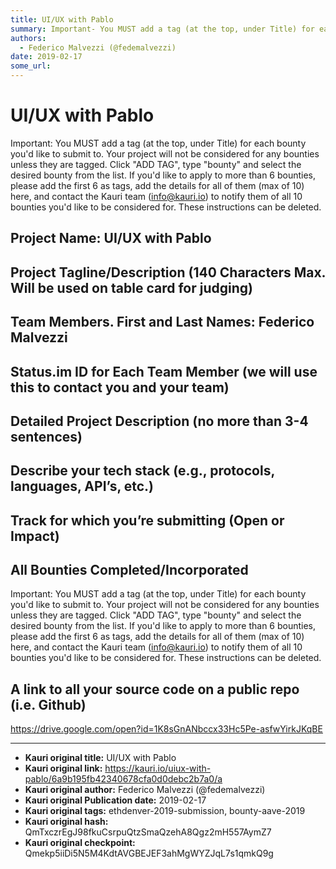```yaml
---
title: UI/UX with Pablo
summary: Important- You MUST add a tag (at the top, under Title) for each bounty youd like to submit to. Your project will not be considered for any bounties unless they are tagged. Click ADD TAG, type bounty and select the desired bounty from the list. If youd like to apply to more than 6 bounties, please add the first 6 as tags, add the details for all of them (max of 10) here, and contact the Kauri team (info@kauri.io) to notify them of all 10 bounties youd like to be considered for. These instruction
authors:
  - Federico Malvezzi (@fedemalvezzi)
date: 2019-02-17
some_url: 
---
```


# UI/UX with Pablo



Important: You MUST add a tag (at the top, under Title) for each bounty you'd like to submit to. Your project will not be considered for any bounties unless they are tagged. Click "ADD TAG", type  "bounty" and select the desired bounty from the list. If you'd like to apply to more than 6 bounties, please add the first 6 as tags, add the details for all of them (max of 10) here, and contact the Kauri team (info@kauri.io) to notify them of all 10 bounties you'd like to be considered for. These instructions can be deleted.

## Project Name: UI/UX with Pablo


## Project Tagline/Description (140 Characters Max. Will be used on table card for judging)


## Team Members. First and Last Names: Federico Malvezzi


## Status.im ID for Each Team Member (we will use this to contact you and your team)


## Detailed Project Description (no more than 3-4 sentences)


## Describe your tech stack (e.g., protocols, languages, API’s, etc.)


## Track for which you’re submitting (Open or Impact)


## All Bounties Completed/Incorporated

Important: You MUST add a tag (at the top, under Title) for each bounty you'd like to submit to. Your project will not be considered for any bounties unless they are tagged. Click "ADD TAG", type  "bounty" and select the desired bounty from the list. If you'd like to apply to more than 6 bounties, please add the first 6 as tags, add the details for all of them (max of 10) here, and contact the Kauri team (info@kauri.io) to notify them of all 10 bounties you'd like to be considered for. These instructions can be deleted.

## A link to all your source code on a public repo (i.e. Github)
https://drive.google.com/open?id=1K8sGnANbccx33Hc5Pe-asfwYirkJKqBE







---

- **Kauri original title:** UI/UX with Pablo
- **Kauri original link:** https://kauri.io/uiux-with-pablo/6a9b195fb42340678cfa0d0debc2b7a0/a
- **Kauri original author:** Federico Malvezzi (@fedemalvezzi)
- **Kauri original Publication date:** 2019-02-17
- **Kauri original tags:** ethdenver-2019-submission, bounty-aave-2019
- **Kauri original hash:** QmTxczrEgJ98fkuCsrpuQtzSmaQzehA8Qgz2mH557AymZ7
- **Kauri original checkpoint:** Qmekp5iiDi5N5M4KdtAVGBEJEF3ahMgWYZJqL7s1qmkQ9g



